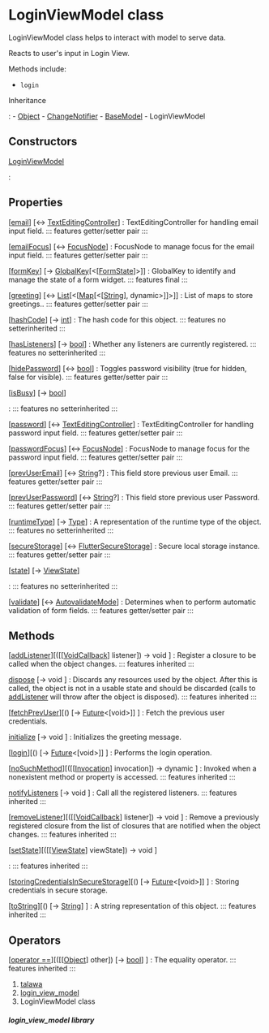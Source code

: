 
<div>

# LoginViewModel class

</div>


LoginViewModel class helps to interact with model to serve data.

Reacts to user\'s input in Login View.

Methods include:

-   `login`




Inheritance

:   -   [Object](https://api.flutter.dev/flutter/dart-core/Object-class.html)
    -   [ChangeNotifier](https://api.flutter.dev/flutter/foundation/ChangeNotifier-class.html)
    -   [BaseModel](../view_model_base_view_model/BaseModel-class.md)
    -   LoginViewModel



## Constructors

[LoginViewModel](../view_model_pre_auth_view_models_login_view_model/LoginViewModel/LoginViewModel.md)

:   



## Properties

[[email](../view_model_pre_auth_view_models_login_view_model/LoginViewModel/email.md)] [↔ [TextEditingController](https://api.flutter.dev/flutter/widgets/TextEditingController-class.html)]
:   TextEditingController for handling email input field.
    ::: features
    getter/setter pair
    :::

[[emailFocus](../view_model_pre_auth_view_models_login_view_model/LoginViewModel/emailFocus.md)] [↔ [FocusNode](https://api.flutter.dev/flutter/widgets/FocusNode-class.html)]
:   FocusNode to manage focus for the email input field.
    ::: features
    getter/setter pair
    :::

[[formKey](../view_model_pre_auth_view_models_login_view_model/LoginViewModel/formKey.md)] [→ [GlobalKey](https://api.flutter.dev/flutter/widgets/GlobalKey-class.html)[\<[[FormState](https://api.flutter.dev/flutter/widgets/FormState-class.html)]\>]]
:   GlobalKey to identify and manage the state of a form widget.
    ::: features
    final
    :::

[[greeting](../view_model_pre_auth_view_models_login_view_model/LoginViewModel/greeting.md)] [↔ [List](https://api.flutter.dev/flutter/dart-core/List-class.html)[\<[[Map](https://api.flutter.dev/flutter/dart-core/Map-class.html)[\<[[String](https://api.flutter.dev/flutter/dart-core/String-class.html)], dynamic\>]]\>]]
:   List of maps to store greetings..
    ::: features
    getter/setter pair
    :::

[[hashCode](https://api.flutter.dev/flutter/dart-core/Object/hashCode.html)] [→ [int](https://api.flutter.dev/flutter/dart-core/int-class.html)]
:   The hash code for this object.
    ::: features
    no setterinherited
    :::

[[hasListeners](https://api.flutter.dev/flutter/foundation/ChangeNotifier/hasListeners.html)] [→ [bool](https://api.flutter.dev/flutter/dart-core/bool-class.html)]
:   Whether any listeners are currently registered.
    ::: features
    no setterinherited
    :::

[[hidePassword](../view_model_pre_auth_view_models_login_view_model/LoginViewModel/hidePassword.md)] [↔ [bool](https://api.flutter.dev/flutter/dart-core/bool-class.html)]
:   Toggles password visibility (true for hidden, false for visible).
    ::: features
    getter/setter pair
    :::

[[isBusy](../view_model_base_view_model/BaseModel/isBusy.md)] [→ [bool](https://api.flutter.dev/flutter/dart-core/bool-class.html)]

:   ::: features
    no setterinherited
    :::

[[password](../view_model_pre_auth_view_models_login_view_model/LoginViewModel/password.md)] [↔ [TextEditingController](https://api.flutter.dev/flutter/widgets/TextEditingController-class.html)]
:   TextEditingController for handling password input field.
    ::: features
    getter/setter pair
    :::

[[passwordFocus](../view_model_pre_auth_view_models_login_view_model/LoginViewModel/passwordFocus.md)] [↔ [FocusNode](https://api.flutter.dev/flutter/widgets/FocusNode-class.html)]
:   FocusNode to manage focus for the password input field.
    ::: features
    getter/setter pair
    :::

[[prevUserEmail](../view_model_pre_auth_view_models_login_view_model/LoginViewModel/prevUserEmail.md)] [↔ [String](https://api.flutter.dev/flutter/dart-core/String-class.html)?]
:   This field store previous user Email.
    ::: features
    getter/setter pair
    :::

[[prevUserPassword](../view_model_pre_auth_view_models_login_view_model/LoginViewModel/prevUserPassword.md)] [↔ [String](https://api.flutter.dev/flutter/dart-core/String-class.html)?]
:   This field store previous user Password.
    ::: features
    getter/setter pair
    :::

[[runtimeType](https://api.flutter.dev/flutter/dart-core/Object/runtimeType.html)] [→ [Type](https://api.flutter.dev/flutter/dart-core/Type-class.html)]
:   A representation of the runtime type of the object.
    ::: features
    no setterinherited
    :::

[[secureStorage](../view_model_pre_auth_view_models_login_view_model/LoginViewModel/secureStorage.md)] [↔ [FlutterSecureStorage](https://pub.dev/documentation/flutter_secure_storage/9.2.4/flutter_secure_storage/FlutterSecureStorage-class.html)]
:   Secure local storage instance.
    ::: features
    getter/setter pair
    :::

[[state](../view_model_base_view_model/BaseModel/state.md)] [→ [ViewState](../enums_enums/ViewState.md)]

:   ::: features
    no setterinherited
    :::

[[validate](../view_model_pre_auth_view_models_login_view_model/LoginViewModel/validate.md)] [↔ [AutovalidateMode](https://api.flutter.dev/flutter/widgets/AutovalidateMode.html)]
:   Determines when to perform automatic validation of form fields.
    ::: features
    getter/setter pair
    :::



## Methods

[[addListener](https://api.flutter.dev/flutter/foundation/ChangeNotifier/addListener.html)][([[[VoidCallback](https://api.flutter.dev/flutter/dart-ui/VoidCallback.md)] listener]) → void ]
:   Register a closure to be called when the object changes.
    ::: features
    inherited
    :::

[dispose](https://api.flutter.dev/flutter/foundation/ChangeNotifier/dispose.html) [→ void ]
:   Discards any resources used by the object. After this is called, the
    object is not in a usable state and should be discarded (calls to
    [addListener](https://api.flutter.dev/flutter/foundation/ChangeNotifier/addListener.md)
    will throw after the object is disposed).
    ::: features
    inherited
    :::

[[fetchPrevUser](../view_model_pre_auth_view_models_login_view_model/LoginViewModel/fetchPrevUser.md)][() [→ [Future](https://api.flutter.dev/flutter/dart-core/Future-class.html)\<[void\>]] ]
:   Fetch the previous user credentials.

[initialize](../view_model_pre_auth_view_models_login_view_model/LoginViewModel/initialize.md) [→ void ]
:   Initializes the greeting message.

[[login](../view_model_pre_auth_view_models_login_view_model/LoginViewModel/login.md)][() [→ [Future](https://api.flutter.dev/flutter/dart-core/Future-class.html)\<[void\>]] ]
:   Performs the login operation.

[[noSuchMethod](https://api.flutter.dev/flutter/dart-core/Object/noSuchMethod.html)][([[[Invocation](https://api.flutter.dev/flutter/dart-core/Invocation-class.md)] invocation]) → dynamic ]
:   Invoked when a nonexistent method or property is accessed.
    ::: features
    inherited
    :::

[notifyListeners](https://api.flutter.dev/flutter/foundation/ChangeNotifier/notifyListeners.html) [→ void ]
:   Call all the registered listeners.
    ::: features
    inherited
    :::

[[removeListener](https://api.flutter.dev/flutter/foundation/ChangeNotifier/removeListener.html)][([[[VoidCallback](https://api.flutter.dev/flutter/dart-ui/VoidCallback.md)] listener]) → void ]
:   Remove a previously registered closure from the list of closures
    that are notified when the object changes.
    ::: features
    inherited
    :::

[[setState](../view_model_base_view_model/BaseModel/setState.md)][([[[ViewState](../enums_enums/ViewState.md)] viewState]) → void ]

:   ::: features
    inherited
    :::

[[storingCredentialsInSecureStorage](../view_model_pre_auth_view_models_login_view_model/LoginViewModel/storingCredentialsInSecureStorage.md)][() [→ [Future](https://api.flutter.dev/flutter/dart-core/Future-class.html)\<[void\>]] ]
:   Storing credentials in secure storage.

[[toString](https://api.flutter.dev/flutter/dart-core/Object/toString.html)][() [→ [String](https://api.flutter.dev/flutter/dart-core/String-class.html)] ]
:   A string representation of this object.
    ::: features
    inherited
    :::



## Operators

[[operator ==](https://api.flutter.dev/flutter/dart-core/Object/operator_equals.html)][([[[Object](https://api.flutter.dev/flutter/dart-core/Object-class.md)] other]) [→ [bool](https://api.flutter.dev/flutter/dart-core/bool-class.html)] ]
:   The equality operator.
    ::: features
    inherited
    :::







1.  [talawa](../index.md)
2.  [login_view_model](../view_model_pre_auth_view_models_login_view_model/)
3.  LoginViewModel class

##### login_view_model library







